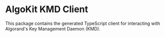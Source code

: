 # AlgoKit KMD Client

This package contains the generated TypeScript client for interacting with Algorand's Key Management Daemon (KMD).
